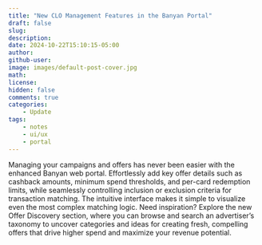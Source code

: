 ```yaml
---
title: "New CLO Management Features in the Banyan Portal"
draft: false
slug:
description:
date: 2024-10-22T15:10:15-05:00
author:
github-user:
image: images/default-post-cover.jpg
math:
license:
hidden: false
comments: true
categories:
    - Update
tags:
    - notes
    - ui/ux
    - portal
---
```

Managing your campaigns and offers has never been easier with the enhanced Banyan web portal. Effortlessly add key offer details such as cashback amounts, minimum spend thresholds, and per-card redemption limits, while seamlessly controlling inclusion or exclusion criteria for transaction matching. The intuitive interface makes it simple to visualize even the most complex matching logic. Need inspiration? Explore the new Offer Discovery section, where you can browse and search an advertiser’s taxonomy to uncover categories and ideas for creating fresh, compelling offers that drive higher spend and maximize your revenue potential.
